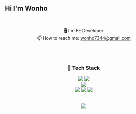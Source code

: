 ## Hi I'm Wonho

<br/>

<div align="center">

🖥️ I'm FE Developer  
📫 How to reach me: wonho7344@gmail.com  

</div>  

<br/>
<br/>

<div align="center">

  ### 📌 Tech Stack
  <img src="https://img.shields.io/badge/React-61DAFB?style=for-the-badge&logo=React&logoColor=black">
  <img src="https://img.shields.io/badge/Redux-764ABC?style=for-the-badge&logo=Redux&logoColor=ffffff">
  <br/>
  <img src="https://img.shields.io/badge/JavaScript-F7DF1E?style=for-the-badge&logo=JavaScript&logoColor=000000">
  <br/>
  <img src="https://img.shields.io/badge/HTML5-E34F26?style=for-the-badge&logo=HTML5&logoColor=ffffff">
  <img src="https://img.shields.io/badge/CSS-1572B6?style=for-the-badge&logo=CSS3&logoColor=ffffff">
  <img src="https://img.shields.io/badge/styled components-DB7093?style=for-the-badge&logo=styled components&logoColor=ffffff">
  
</div>

<br/>
<br/>

<div align="center">
  <img align=top src="https://github-readme-stats.vercel.app/api?username=woonhk90&theme=react&show_icons=true" />
</div>
